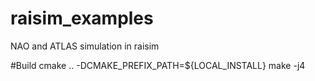 # raisim_examples
NAO and ATLAS simulation in raisim

#Build
cmake .. -DCMAKE_PREFIX_PATH=${LOCAL_INSTALL}
make -j4
